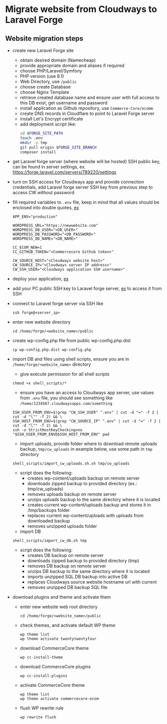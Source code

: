 # Migrate website from Cloudways to Laravel Forge

## Website migration steps

* create new Laravel Forge site
  * obtain desired domain (Namecheap)
  * provide appropriate domain and aliases if required
  * choose PHP/Laravel/Symfony 
  * PHP version (use 8.1)
  * Web Directory, use `/public` 
  * choose create Database
  * choose Nginx Template
  * retrieve created database name and ensure user with full access to this DB exist, get username and password
  * install application as Github repository, use `Commerce-Core/ecomm`
  * create DNS records in Cloudflare to point to Laravel Forge server
  * install Let's Encrypt certificate
  * add deployment script like:
      ```bash
      cd $FORGE_SITE_PATH
      touch .env
      mkdir -p tmp
      git pull origin $FORGE_SITE_BRANCH
      composer install
      ```
* get Laravel forge server (where website will be hosted) SSH public key, can be found in server settings, ex. https://forge.laravel.com/servers/789220/settings
* turn on SSH access for Cloudways app and provide connection credentials, add Laravel forge server SSH key from previous step to access CW without password
* fill required variables to `.env` file, keep in mind that all values should be enclosed into double quotes, [ex](https://forge.laravel.com/servers/789220/sites/2397015/environment)
    ```dotenv
    APP_ENV="production"

    WORDPRESS_URL="https://newwebsite.com"
    WORDPRESS_DB_USER="<DB_USER>"
    WORDPRESS_DB_PASSWORD="<DB_PASSWORD>"
    WORDPRESS_DB_NAME="<DB_NAME>"

    CC_ECOM_NEW=1
    CC_GITHUB_TOKEN="<Commercecore Github token>"

    CW_SOURCE_HOST="<Cloudways website host>"
    CW_SOURCE_IP="<Cloudways server IP address>"
    CW_SSH_USER="<Cloudways application SSH username>"
    ```
* deploy your application, [ex](https://forge.laravel.com/servers/789220/sites/2397015/deployments)
* add your PC public SSH key to Laravel forge server, [ex](https://forge.laravel.com/servers/789220/keys) to access it from SSH
* connect to Laravel forge server via SSH like
    ```shell
    ssh forge@<server_ip>
    ```
* enter new website directory
    ```shell
    cd /home/forge/<website_name>/public
    ```
* create wp-config.php file from public wp-config.php.dist
    ```shell
    cp wp-config.php.dist wp-config.php
    ```

* import DB and files using shell scripts, ensure you are in `/home/forge/<website_name>` directory
    * give execute permission for all shell scripts
    ```shell
    chmod +x shell_scripts/*
    ```
    * ensure you have an access to Cloudways app server, use values from `.env` file,
    you should see something like `/home/1234567.cloudwaysapps.com/something`
    ```shell
    SSH_USER_FROM_ENV=$(grep "CW_SSH_USER" ".env" | cut -d "=" -f 2 | cut -d "\"" -f 2) && \
    SSH_HOST_FROM_ENV=$(grep "CW_SOURCE_IP" ".env" | cut -d "=" -f 2 | cut -d "\"" -f 2) && \
    ssh -o StrictHostKeyChecking=no "$SSH_USER_FROM_ENV@$SSH_HOST_FROM_ENV" pwd
    ```
    * import uploads, provide folder where to download remote uploads backup,
    `tmp/cw_uploads` in example below, use some path in `tmp` directory
    ```shell
    shell_scripts/import_cw_uploads.sh.sh tmp/cw_uploads
    ```
    - script does the following:
      - creates wp-content/uploads backup on remote server
      - downloads zipped backup to provided directory (ex.: tmp/cw_uploads)
      - removes uploads backup on remote server
      - unzips uploads backup to the same directory where it is located
      - creates current wp-content/uploads backup and stores it in /tmp/backups folder
      - replaces current wp-content/uploads with uploads from downloaded backup
      - removes unzipped uploads folder
  * import DB
  ```shell
  shell_scripts/import_cw_db.sh tmp
  ```
    - script does the following:
      - creates DB backup on remote server
      - downloads zipped backup to provided directory (tmp)
      - removes DB backup on remote server
      - unzips DB backup to the same directory where it is located
      - imports unzipped SQL DB backup into active DB
      - replaces Cloudways source website hostname url with current
      - removes unzipped DB backup SQL file

* download plugins and theme and activate them
  * enter new website web root directory
      ```shell
      cd /home/forge/<website_name>/public
      ```
  * check themes, and activate default WP theme
    ```shell
    wp theme list
    wp theme activate twentytwentyfour
    ```
  * download CommerceCore theme
    ```shell
    wp cc-install-theme
    ```
  * download CommerceCore plugins
    ```shell
    wp cc-install-plugins
    ```
  * activate CommerceCore theme
    ```shell
    wp theme list
    wp theme activate commercecore-ecom
    ```
  * flush WP rewrite rule
    ```shell
    wp rewrite flush
    ```
